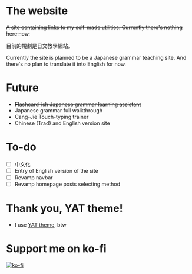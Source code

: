 # The website
~~A site containing links to my self-made utilities. 
Currently there's nothing here now.~~

目前的規劃是日文教學網站。

Currently the site is planned to be a Japanese grammar teaching site. And there's no plan to translate it into English for now.

# Future
* ~~Flashcard-ish Japanese grammar learning assistant~~
* Japanese grammar full walkthrough
* Cang-Jie Touch-typing trainer
* Chinese (Trad) and English version site

# To-do
- [ ] 中文化
- [ ] Entry of English version of the site
- [ ] Revamp navbar
- [ ] Revamp homepage posts selecting method

# Thank you, YAT theme!
* I use [YAT theme](https://github.com/jeffreytse/jekyll-theme-yat/), btw

# Support me on ko-fi
[![ko-fi](https://ko-fi.com/img/githubbutton_sm.svg)](https://ko-fi.com/A0A614DMQ2)